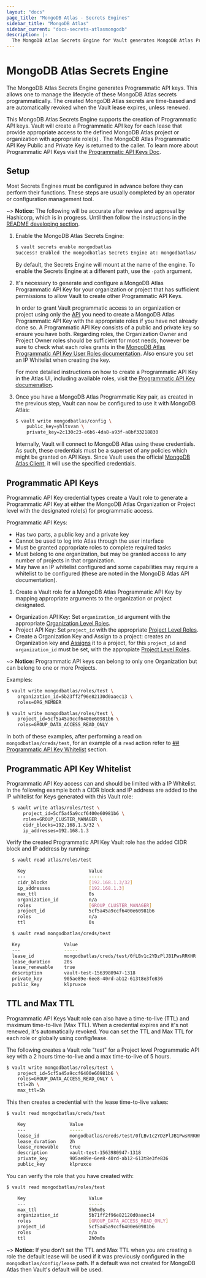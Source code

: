 ```yaml
---
layout: "docs"
page_title: "MongoDB Atlas - Secrets Engines"
sidebar_title: "MongoDB Atlas"
sidebar_current: "docs-secrets-atlasmongodb"
description: |-
  The MongoDB Atlas Secrets Engine for Vault generates MongoDB Atlas Programmatic API Keys dynamically.
---
```


# MongoDB Atlas Secrets Engine

The MongoDB Atlas Secrets Engine generates Programmatic API keys. This allows one to manage the
lifecycle of these MongoDB Atlas secrets programmatically. The created MongoDB Atlas secrets are
time-based and are automatically revoked when the Vault lease expires, unless renewed.

This MongoDB Atlas Secrets Engine supports the creation of Programmatic API keys. Vault will create
a Programmatic API key for each lease that provide appropriate access to the defined MongoDB Atlas
project or organization with appropriate role(s) . The MongoDB Atlas Programmatic API Key Public and
Private Key is returned to the caller. To learn more about Programmatic API Keys visit the
[Programmatic API Keys Doc](https://docs.atlas.mongodb.com/reference/api/apiKeys/).

## Setup

Most Secrets Engines must be configured in advance before they can perform their functions. These
steps are usually completed by an operator or configuration management tool.

  ~> **Notice:** The following will be accurate after review and approval by Hashicorp, which is in
    progress. Until then follow the instructions in the [README developing section](./../../../../../README.md).


1. Enable the MongoDB Atlas Secrets Engine:

    ```bash
    $ vault secrets enable mongodbatlas
    Success! Enabled the mongodbatlas Secrets Engine at: mongodbatlas/
    ```

    By default, the Secrets Engine will mount at the name of the engine. To
    enable the Secrets Engine at a different path, use the `-path` argument.

2. It's necessary to generate and configure a MongoDB Atlas Programmatic API Key for your organization
   or project that has sufficient permissions to allow Vault to create other Programmatic API Keys.

    In order to grant Vault programmatic access to an organization or project using only the
    [API](https://docs.atlas.mongodb.com/api/) you need to create a MongoDB Atlas Programmatic API
    Key with the appropriate roles if you have not already done so. A Programmatic API Key consists
    of a public and private key so ensure you have both. Regarding roles, the Organization Owner and
    Project Owner roles should be sufficient for most needs, however be sure to check what each roles
    grants in the [MongoDB Atlas Programmatic API Key User Roles documentation](https://docs.atlas.mongodb.com/reference/user-roles/).
    Also ensure you set an IP Whitelist when creating the key.

    For more detailed instructions on how to create a Programmatic API Key in the Atlas UI, including
    available roles, visit the [Programmatic API Key documenation](https://docs.atlas.mongodb.com/configure-api-access/#programmatic-api-keys).

3. Once you have a MongoDB Atlas Programmatic Key pair, as created in the previous step, Vault can now
   be configured to use it with MongoDB Atlas:

    ```bash
    $ vault write mongodbatlas/config \
        public_key=yhltsvan \
        private_key=2c130c23-e6b6-4da8-a93f-a8bf33218830
    ```

    Internally, Vault will connect to MongoDB Atlas using these credentials. As such,
    these credentials must be a superset of any policies which might be granted
    on API Keys. Since Vault uses the official [MongoDB Atlas Client](https://github.com/mongodb/go-client-mongodb-atlas),
    it will use the specified credentials.

    <!-- ~> **Notice:** Even though the path above is `mongodbatlas/config`, do not use
    your MongoDB Atlas root account credentials. Instead generate a dedicated Programmatic API key with appropriate roles. -->


## Programmatic API Keys

Programmatic API Key credential types create a Vault role to generate a Programmatic API Key at
either the MongoDB Atlas Organization or Project level with the designated role(s) for programmatic access.

  Programmatic API Keys:
  - Has two parts, a public key and a private key
  - Cannot be used to log into Atlas through the user interface
  - Must be granted appropriate roles to complete required tasks
  - Must belong to one organization, but may be granted access to any number of
    projects in that organization.
  - May have an IP whitelist configured and some capabilities may require a
    whitelist to be configured (these are noted in the MongoDB Atlas API
    documentation).


1. Create a Vault role for a MongoDB Atlas Programmatic API Key by mapping appropriate arguments to the
   organization or project designated.

  - Organization API Key: Set `organization_id` argument with the appropriate
    [Organization Level Roles](https://docs.atlas.mongodb.com/reference/user-roles/#organization-roles).
  - Project API Key: Set `project_id` with the appropriate [Project Level Roles](https://docs.atlas.mongodb.com/reference/user-roles/#project-roles).
  - Create a Organization Key and Assign to a project: creates an Organization
    key and [Assigns]() it to a project, for this `project_id` and `organization_id`
    must be set, with the appropiate [Project Level Roles](https://docs.atlas.mongodb.com/reference/user-roles/#project-roles).

~> **Notice:** Programmatic API keys can belong to only one Organization but can belong to one or more Projects.

Examples:

```bash
$ vault write mongodbatlas/roles/test \
    organization_id=5b23ff2f96e82130d0aaec13 \
    roles=ORG_MEMBER
```
```bash
$ vault write mongodbatlas/roles/test \
    project_id=5cf5a45a9ccf6400e60981b6 \
    roles=GROUP_DATA_ACCESS_READ_ONLY
```

In both of these examples, after performing a read on `mongodbatlas/creds/test`, for an example of a `read` action
refer to [## Programmatic API Key Whitelist](#programmatic-api-key-whitelist) section.

## Programmatic API Key Whitelist

Programmatic API Key access can and should be limited with a IP Whitelist. In the following example both a CIDR
block and IP address are added to the IP whitelist for Keys generated with this Vault role:

```bash
  $ vault write atlas/roles/test \
      project_id=5cf5a45a9ccf6400e60981b6 \
      roles=GROUP_CLUSTER_MANAGER \
      cidr_blocks=192.168.1.3/32 \
      ip_addresses=192.168.1.3
```

Verify the created Programmatic API Key Vault role has the added CIDR block and IP address by running:

  ```bash
    $ vault read atlas/roles/test

      Key                       Value
      ---                       -----
      cidr_blocks               [192.168.1.3/32]
      ip_addresses              [192.168.1.3]
      max_ttl                   0s
      organization_id           n/a
      roles                     [GROUP_CLUSTER_MANAGER]
      project_id                5cf5a45a9ccf6400e60981b6
      roles                     n/a
      ttl                       0s
  ```

  ```bash
    $ vault read mongodbatlas/creds/test

    Key                Value
    ---                -----
    lease_id           mongodbatlas/creds/test/0fLBv1c2YDzPlJB1PwsRRKHR
    lease_duration     20s
    lease_renewable    true
    description        vault-test-1563980947-1318
    private_key        905ae89e-6ee8-40rd-ab12-613t8e3fe836
    public_key         klpruxce
  ```

## TTL and Max TTL

Programmatic API Keys Vault role can also have a time-to-live (TTL) and maximum time-to-live (Max TTL).
When a credential expires and it's not renewed, it's automatically revoked. You can set the TTL and Max TTL for each role
or globally using config/lease.

The following creates a Vault role "test" for a Project level Programmatic API key with a 2 hours time-to-live and a
max time-to-live of 5 hours.

```bash
$ vault write mongodbatlas/roles/test \
    project_id=5cf5a45a9ccf6400e60981b6 \
    roles=GROUP_DATA_ACCESS_READ_ONLY \
    ttl=2h \
    max_ttl=5h
```

This then creates a credential with the lease time-to-live values:

```bash
$ vault read mongodbatlas/creds/test

    Key                Value
    ---                -----
    lease_id           mongodbatlas/creds/test/0fLBv1c2YDzPlJB1PwsRRKHR
    lease_duration     2h
    lease_renewable    true
    description        vault-test-1563980947-1318
    private_key        905ae89e-6ee8-40rd-ab12-613t8e3fe836
    public_key         klpruxce
```

You can verify the role that you have created with:

```bash
$ vault read mongodbatlas/roles/test

    Key                       Value
    ---                       -----
    max_ttl                   5h0m0s
    organization_id           5b71ff2f96e82120d0aaec14
    roles                     [GROUP_DATA_ACCESS_READ_ONLY]
    project_id                5cf5a45a9ccf6400e60981b6
    roles                     n/a
    ttl                       2h0m0s
```

  ~> **Notice:** If you don't set the TTL and Max TTL when you are creating a role the default lease will be used if it
  was previously configured in the `mongodbatlas/config/lease` path. If a default was not created for MongoDB Atlas then
  Vault's default will be used.
